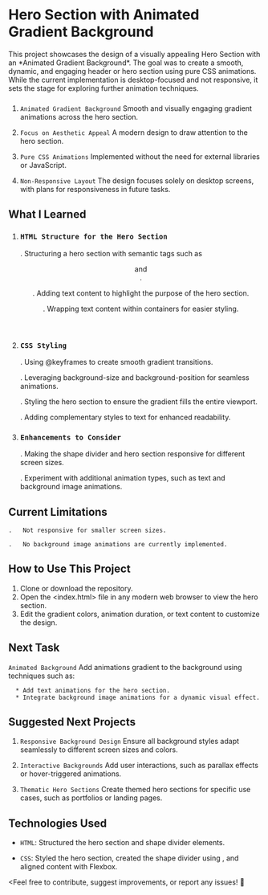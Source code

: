 # Hero Section with Animated Gradient Background

<Description>
This project showcases the design of a visually appealing Hero Section with an *Animated Gradient Background*. The goal was to create a smooth, dynamic, and engaging header or hero section using pure CSS animations. While the current implementation is desktop-focused and not responsive, it sets the stage for exploring further animation techniques.




### <Features>
1. `Animated Gradient Background` 
 Smooth and visually engaging gradient animations across the hero section.

2. `Focus on Aesthetic Appeal` 
A modern design to draw attention to the hero section.

3. `Pure CSS Animations` 
Implemented without the need for external libraries or JavaScript.

4. `Non-Responsive Layout`
The design focuses solely on desktop screens, with plans for responsiveness in future tasks.




## **What I Learned**

1. ### `HTML Structure for the Hero Section`
    .   Structuring a hero section with semantic tags such as <header> and <section>.

    .   Adding text content to highlight the purpose of the hero section.

    .   Wrapping text content within containers for easier styling.

2. ### `CSS Styling`
    .   Using @keyframes to create smooth gradient transitions.

    .   Leveraging background-size and background-position for seamless animations.
    
    .   Styling the hero section to ensure the gradient fills the entire viewport.

    .   Adding complementary styles to text for enhanced readability.


3. ### `Enhancements to Consider`
    .   Making the shape divider and hero section responsive for different screen sizes.
    
    .   Experiment with additional animation types, such as text and background image animations.
    




## **Current Limitations**
    .   Not responsive for smaller screen sizes.
    
    .   No background image animations are currently implemented.




## **How to Use This Project**

1. Clone or download the repository.
2. Open the <index.html> file in any modern web browser to view the hero section.
3. Edit the gradient colors, animation duration, or text content to customize the design.




## **Next Task**

`Animated Background`
    Add animations gradient to the background using techniques such as:

      * Add text animations for the hero section.
      * Integrate background image animations for a dynamic visual effect.




## **Suggested Next Projects**

1. `Responsive Background Design`
Ensure all background styles adapt seamlessly to different screen sizes and colors.

2. `Interactive Backgrounds`
Add user interactions, such as parallax effects or hover-triggered animations.

3. `Thematic Hero Sections`
Create themed hero sections for specific use cases, such as portfolios or landing pages.



## **Technologies Used**

- `HTML`: Structured the hero section and shape divider elements.

- `CSS`: Styled the hero section, created the shape divider using <clip-path>, and aligned content with Flexbox.



<Feel free to contribute, suggest improvements, or report any issues! 🚀
